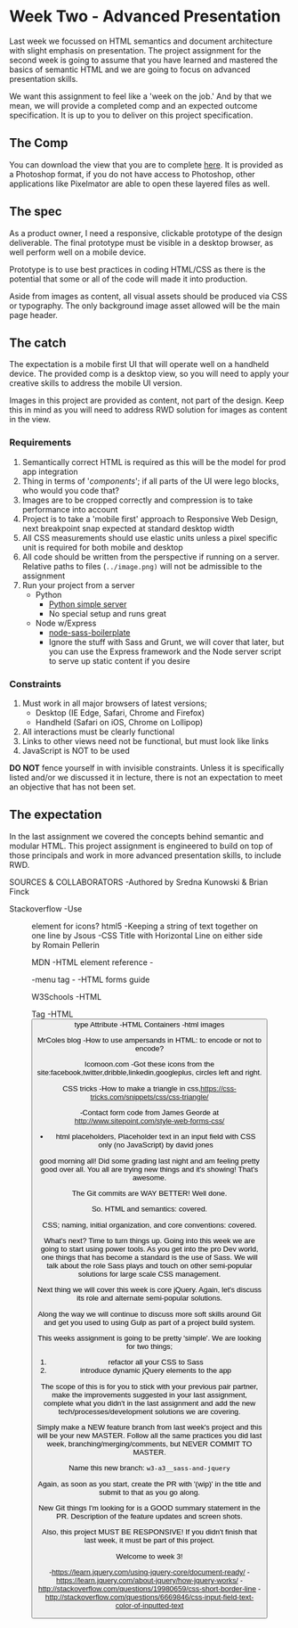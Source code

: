 # Week Two - Advanced Presentation

Last week we focussed on HTML semantics and document architecture with slight emphasis on presentation. The project assignment for the second week is going to assume that you have learned and mastered the basics of semantic HTML and we are going to focus on advanced presentation skills. 

We want this assignment to feel like a 'week on the job.' And by that we mean, we will provide a completed comp and an expected outcome specification. It is up to you to deliver on this project specification.

## The Comp

You can download the view that you are to complete [here](https://dl.dropboxusercontent.com/u/5658310/cf-project-2/the-comp.psd). It is provided as a Photoshop format, if you do not have access to Photoshop, other applications like Pixelmator are able to open these layered files as well.


## The spec

As a product owner, I need a responsive, clickable prototype of the design deliverable. The final prototype must be visible in a desktop browser, as well perform well on a mobile device. 

Prototype is to use best practices in coding HTML/CSS as there is the potential that some or all of the code will made it into production. 

Aside from images as content, all visual assets should be produced via CSS or typography. The only background image asset allowed will be the main page header. 

## The catch

The expectation is a mobile first UI that will operate well on a handheld device. The provided comp is a desktop view, so you will need to apply your creative skills to address the mobile UI version. 

Images in this project are provided as content, not part of the design. Keep this in mind as you will need to address RWD solution for images as content in the view. 

### Requirements 

1. Semantically correct HTML is required as this will be the model for prod app integration
1. Thing in terms of '*components*'; if all parts of the UI were lego blocks, who would you code that?
1. Images are to be cropped correctly and compression is to take performance into account
1. Project is to take a 'mobile first' approach to Responsive Web Design, next breakpoint snap expected at standard desktop width
1. All CSS measurements should use elastic units unless a pixel specific unit is required for both mobile and desktop
1. All code should be written from the perspective if running on a server. Relative paths to files (`../image.png)` will not be admissible to the assignment
1. Run your project from a server
	* Python
		* [Python simple server](http://www.anotheruiguy.com/ux-design-dev/_book/learning-computers/pyserver.html)
		* No special setup and runs great
	* Node w/Express
		* [node-sass-boilerplate](https://github.com/anotheruiguy/node-sass-boilerplate)
		* Ignore the stuff with Sass and Grunt, we will cover that later, but you can use the Express framework and the Node server script to serve up static content if you desire

### Constraints 

1. Must work in all major browsers of latest versions;
	* Desktop (IE Edge, Safari, Chrome and Firefox)
	* Handheld (Safari on iOS, Chrome on Lollipop)
1. All interactions must be clearly functional
1. Links to other views need not be functional, but must look like links
1. JavaScript is NOT to be used

__DO NOT__ fence yourself in with invisible constraints. Unless it is specifically listed and/or we discussed it in lecture, there is not an expectation to meet an objective that has not been set. 

## The expectation 

In the last assignment we covered the concepts behind semantic and modular HTML. This project assignment is engineered to build on top of those principals and work in more advanced presentation skills, to include RWD. 

SOURCES & COLLABORATORS
-Authored by Sredna Kunowski & Brian Finck

Stackoverflow
-Use <figure> element for icons? html5
-Keeping a string of text together on one line by Jsous
-CSS Title with Horizontal Line on either side by Romain Pellerin

MDN
-HTML element reference
-<hgroup>
-menu tag
-<menuitem>
-HTML forms guide

W3Schools
-HTML <nav> Tag
-HTML <button> type Attribute
-HTML Containers
-html images

MrColes blog
-How to use ampersands in HTML: to encode or not to encode?

Icomoon.com
-Got these icons from the site:facebook,twitter,dribble,linkedin,googleplus, circles left and right.

CSS tricks
-How to make a triangle in css,https://css-tricks.com/snippets/css/css-triangle/

-Contact form code from James Georde at http://www.sitepoint.com/style-web-forms-css/
- html placeholders, Placeholder text in an input field with CSS only (no JavaScript) by david jones

good morning all! Did some grading last night and am feeling pretty good over all. You all are trying new things and it's showing! That's awesome.

The Git commits are WAY BETTER! Well done.

So. HTML and semantics: covered.

CSS; naming, initial organization, and core conventions: covered.

What's next? Time to turn things up. Going into this week we are going to start using power tools. As you get into the pro Dev world, one things that has become a standard is the use of Sass. We will talk about the role Sass plays and touch on other semi-popular solutions for large scale CSS management.

Next thing we will cover this week is core jQuery. Again, let's discuss its role and alternate semi-popular solutions.

Along the way we will continue to discuss more soft skills around Git and get you used to using Gulp as part of a project build system.

This weeks assignment is going to be pretty 'simple'. We are looking for two things;

1) refactor all your CSS to Sass
2) introduce dynamic jQuery elements to the app

The scope of this is for you to stick with your previous pair partner, make the improvements suggested in your last assignment, complete what you didn't in the last assignment and add the new tech/processes/development solutions we are covering.

Simply make a NEW feature branch from last week's project and this will be your new MASTER. Follow all the same practices you did last week, branching/merging/comments, but NEVER COMMIT TO MASTER.

Name this new branch: `w3-a3__sass-and-jquery`

Again, as soon as you start, create the PR with '(wip)' in the title and submit to that as you go along.

New Git things I'm looking for is a GOOD summary statement in the PR. Description of the feature updates and screen shots.

Also, this project MUST BE RESPONSIVE! If you didn't finish that last week, it must be part of this project.

Welcome to week 3!

-https://learn.jquery.com/using-jquery-core/document-ready/
-https://learn.jquery.com/about-jquery/how-jquery-works/
-http://stackoverflow.com/questions/19980659/css-short-border-line
-http://stackoverflow.com/questions/6669846/css-input-field-text-color-of-inputted-text


